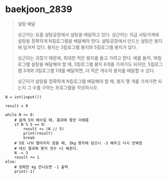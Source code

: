 # baekjoon_2839

> 설탕 배달
>
> 상근이는 요즘 설탕공장에서 설탕을 배달하고 있다. 상근이는 지금 사탕가게에 설탕을 정확하게 N킬로그램을 배달해야 한다. 설탕공장에서 만드는 설탕은 봉지에 담겨져 있다. 봉지는 3킬로그램 봉지와 5킬로그램 봉지가 있다.
>
> 상근이는 귀찮기 때문에, 최대한 적은 봉지를 들고 가려고 한다. 예를 들어, 18킬로그램 설탕을 배달해야 할 때, 3킬로그램 봉지 6개를 가져가도 되지만, 5킬로그램 3개와 3킬로그램 1개를 배달하면, 더 적은 개수의 봉지를 배달할 수 있다.
>
> 상근이가 설탕을 정확하게 N킬로그램 배달해야 할 때, 봉지 몇 개를 가져가면 되는지 그 수를 구하는 프로그램을 작성하시오.



```
N = int(input())

result = 0

while N >= 0:
	# 쉽게 5의 배수일 때, 결과에 몫만 더해줌
    if N % 5 == 0:
        result += (N // 5)
        print(result)
        break
    # 5로 나눠 떨어지지 않을 때, 3kg 봉지에 담으니 -3 해주고 다시 반복함
    # 대신 결과에 봉지 갯수 +1 해준다.
    N -= 3
    result += 1
else:
	# 정확한 kg 안나오면 -1 출력
    print(-1)
```



